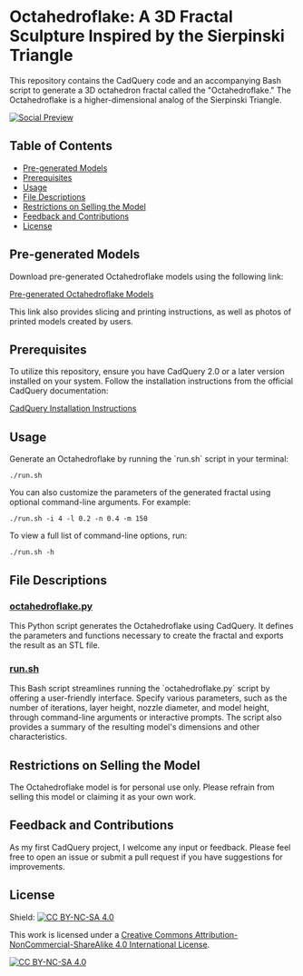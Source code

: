 # Octahedroflake: A 3D Fractal Sculpture Inspired by the Sierpinski Triangle

This repository contains the CadQuery code and an accompanying Bash script to generate a 3D octahedron fractal called the "Octahedroflake." The Octahedroflake is a higher-dimensional analog of the Sierpinski Triangle.

[![Social Preview](https://repository-images.githubusercontent.com/626647438/cb055930-87fd-490b-80b1-48fa105da8bc)](https://www.printables.com/model/432767)
## Table of Contents

- [Pre-generated Models](#pre-generated-models)
- [Prerequisites](#prerequisites)
- [Usage](#usage)
- [File Descriptions](#file-descriptions)
- [Restrictions on Selling the Model](#restrictions-on-selling-the-model)
- [Feedback and Contributions](#feedback-and-contributions)
- [License](#license)

## Pre-generated Models

Download pre-generated Octahedroflake models using the following link:

[Pre-generated Octahedroflake Models](https://www.printables.com/model/432767)

This link also provides slicing and printing instructions, as well as photos of printed models created by users.

## Prerequisites

To utilize this repository, ensure you have CadQuery 2.0 or a later version installed on your system. Follow the installation instructions from the official CadQuery documentation:

[CadQuery Installation Instructions](https://cadquery.readthedocs.io/en/latest/installation.html)

## Usage

Generate an Octahedroflake by running the \`run.sh\` script in your terminal:

```
./run.sh
```

You can also customize the parameters of the generated fractal using optional command-line arguments. For example:

```
./run.sh -i 4 -l 0.2 -n 0.4 -m 150
```

To view a full list of command-line options, run:

```
./run.sh -h
```

## File Descriptions

### [octahedroflake.py](https://github.com/nat-a-cyborg/octahedroflake/blob/main/octahedroflake.py)

This Python script generates the Octahedroflake using CadQuery. It defines the parameters and functions necessary to create the fractal and exports the result as an STL file.

### [run.sh](https://github.com/nat-a-cyborg/octahedroflake/blob/main/run.sh)


This Bash script streamlines running the \`octahedroflake.py\` script by offering a user-friendly interface. Specify various parameters, such as the number of iterations, layer height, nozzle diameter, and model height, through command-line arguments or interactive prompts. The script also provides a summary of the resulting model's dimensions and other characteristics.

## Restrictions on Selling the Model

The Octahedroflake model is for personal use only. Please refrain from selling this model or claiming it as your own work.

## Feedback and Contributions

As my first CadQuery project, I welcome any input or feedback. Please feel free to open an issue or submit a pull request if you have suggestions for improvements.

## License

Shield: [![CC BY-NC-SA 4.0][cc-by-nc-sa-shield]][cc-by-nc-sa]

This work is licensed under a
[Creative Commons Attribution-NonCommercial-ShareAlike 4.0 International License][cc-by-nc-sa].

[![CC BY-NC-SA 4.0][cc-by-nc-sa-image]][cc-by-nc-sa]

[cc-by-nc-sa]: http://creativecommons.org/licenses/by-nc-sa/4.0/
[cc-by-nc-sa-image]: https://licensebuttons.net/l/by-nc-sa/4.0/88x31.png
[cc-by-nc-sa-shield]: https://img.shields.io/badge/License-CC%20BY--NC--SA%204.0-lightgrey.svg